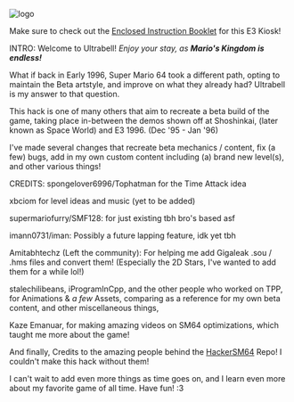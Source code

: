 ![logo](https://github.com/user-attachments/assets/6aa003b0-efb6-4a94-90c9-e9b4010b8f19)

Make sure to check out the [Enclosed Instruction Booklet](https://docs.google.com/document/d/11Rfg5CGrtVHVqCT0m6SxOWny0ZW_q_8i5hatfc4SltU) for this E3 Kiosk!

INTRO:
Welcome to Ultrabell! *Enjoy your stay, as **Mario's Kingdom is endless!***

What if back in Early 1996, Super Mario 64 took a different path, opting to maintain the Beta artstyle, and improve on what they already had?
Ultrabell is my answer to that question.

This hack is one of many others that aim to recreate a beta build of the game,
taking place in-between the demos shown off at Shoshinkai, (later known as Space World) and E3 1996. (Dec '95 - Jan '96)

I've made several changes that recreate beta mechanics / content, fix (a few) bugs, add in my own custom content including (a) brand new level(s), and other various things!

CREDITS:
spongelover6996/Tophatman for the Time Attack idea

xbciom for level ideas and music (yet to be added)

supermariofurry/SMF128: for just existing tbh bro's based asf

imann0731/iman: Possibly a future lapping feature, idk yet tbh

Amitabhtechz (Left the community): For helping me add Gigaleak .sou / .hms files and convert them! (Especially the 2D Stars, I've wanted to add them for a while lol!)

stalechilibeans, iProgramInCpp, and the other people who worked on TPP, for Animations & *a few* Assets, comparing as a reference for my own beta content, and other miscellaneous things,

Kaze Emanuar, for making amazing videos on SM64 optimizations, which taught me more about the game!

And finally, Credits to the amazing people behind the [HackerSM64](https://github.com/HackerN64/HackerSM64) Repo! I couldn't make this hack without them!

I can't wait to add even more things as time goes on, and I learn even more about my favorite game of all time.
Have fun! :3
